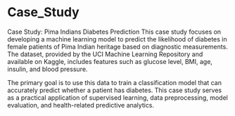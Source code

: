 # Case_Study
Case Study: Pima Indians Diabetes Prediction
This case study focuses on developing a machine learning model to predict the likelihood of diabetes in female patients of Pima Indian heritage based on diagnostic measurements. The dataset, provided by the UCI Machine Learning Repository and available on Kaggle, includes features such as glucose level, BMI, age, insulin, and blood pressure.

The primary goal is to use this data to train a classification model that can accurately predict whether a patient has diabetes. This case study serves as a practical application of supervised learning, data preprocessing, model evaluation, and health-related predictive analytics.

